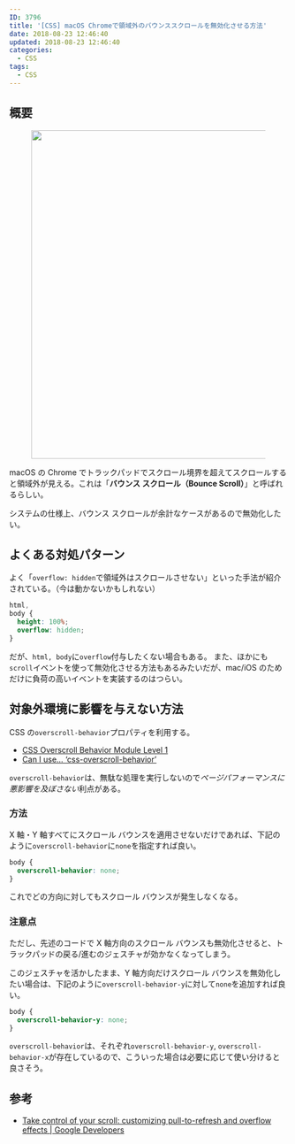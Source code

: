 ```yaml
---
ID: 3796
title: '[CSS] macOS Chromeで領域外のバウンススクロールを無効化させる方法'
date: 2018-08-23 12:46:40
updated: 2018-08-23 12:46:40
categories:
  - CSS
tags:
  - CSS
---
```


## 概要

<figure>
  <img src="https://i.imgur.com/DXYBXtj.png" width="1520" height="594" alt="">
</figure>

macOS の Chrome でトラックパッドでスクロール境界を超えてスクロールすると領域外が見える。これは「**バウンス スクロール（Bounce Scroll）**」と呼ばれるらしい。

システムの仕様上、バウンス スクロールが余計なケースがあるので無効化したい。

## よくある対処パターン

よく「`overflow: hidden`で領域外はスクロールさせない」といった手法が紹介されている。（今は動かないかもしれない）

```css
html,
body {
  height: 100%;
  overflow: hidden;
}
```

だが、`html, body`に`overflow`付与したくない場合もある。
また、ほかにも`scroll`イベントを使って無効化させる方法もあるみたいだが、mac/iOS のためだけに負荷の高いイベントを実装するのはつらい。

## 対象外環境に影響を与えない方法

CSS の`overscroll-behavior`プロパティを利用する。

- [CSS Overscroll Behavior Module Level 1](https://wicg.github.io/overscroll-behavior/)
- [Can I use… ‘css-overscroll-behavior’](https://caniuse.com/#feat=css-overscroll-behavior)

`overscroll-behavior`は、無駄な処理を実行しないので*ページパフォーマンスに悪影響を及ぼさない*利点がある。

### 方法

X 軸・Y 軸すべてにスクロール バウンスを適用させないだけであれば、下記のように`overscroll-behavior`に`none`を指定すれば良い。

```css
body {
  overscroll-behavior: none;
}
```

これでどの方向に対してもスクロール バウンスが発生しなくなる。

### 注意点

ただし、先述のコードで X 軸方向のスクロール バウンスも無効化させると、トラックパッドの戻る/進むのジェスチャが効かなくなってしまう。

このジェスチャを活かしたまま、Y 軸方向だけスクロール バウンスを無効化したい場合は、下記のように`overscroll-behavior-y`に対して`none`を追加すれば良い。

```css
body {
  overscroll-behavior-y: none;
}
```

`overscroll-behavior`は、それぞれ`overscroll-behavior-y`, `overscroll-behavior-x`が存在しているので、こういった場合は必要に応じて使い分けると良さそう。

## 参考

- [Take control of your scroll: customizing pull-to-refresh and overflow effects | Google Developers](https://developers.google.com/web/updates/2017/11/overscroll-behavior)
